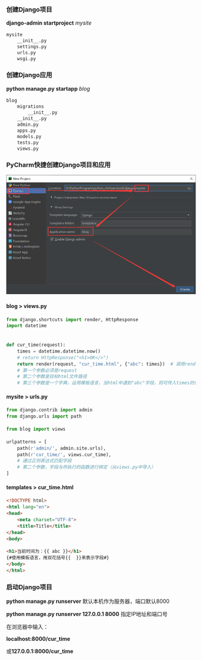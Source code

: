 ### 创建Django项目

**django-admin startproject** *mysite*

```
mysite
	__init__.py
	settings.py
	urls.py
	wsgi.py
```



### 创建Django应用

**python manage.py startapp** *blog*

```
blog
	migrations
		__init__.py
	__init__.py
	admin.py
	apps.py
	models.py
	tests.py
	views.py
```



### PyCharm快捷创建Django项目和应用

![](../images/13.png)



#### blog > views.py

```python
from django.shortcuts import render, HttpResponse
import datetime


def cur_time(request):
    times = datetime.datetime.now()
    # return HttpResponse("<h1>OK</>")
    return render(request, "cur_time.html", {"abc": times})  # 调用render方法进行渲染
    # 第一个参数必须是request
    # 第二个参数是目标html文件路径
    # 第三个参数是一个字典，运用模板语言，当html中遇到"abc"字段，则可传入times的值进行替换
```

#### mysite > urls.py

```python
from django.contrib import admin
from django.urls import path

from blog import views

urlpatterns = [
    path(r'admin/', admin.site.urls),
    path(r'cur_time/', views.cur_time),
    # 通过正则表达式匹配字段
    # 第二个参数，字段与所执行的函数进行绑定（从views.py中导入）
]
```

#### templates > cur_time.html

```html
<!DOCTYPE html>
<html lang="en">
<head>
    <meta charset="UTF-8">
    <title>Title</title>
</head>
<body>

<h1>当前时间为：{{ abc }}</h1>
{#使用模板语言，用双花括号{{  }}来表示字段#}
</body>
</html>
```

### 启动Django项目

**python manage.py runserver** 默认本机作为服务器，端口默认8000

**python manage.py runserver 127.0.0.1 8000** 指定IP地址和端口号



在浏览器中输入：

**localhost:8000/cur_time**

或**127.0.0.1:8000/cur_time**

